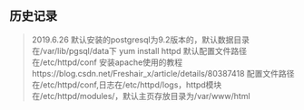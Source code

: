 ## 历史记录
>2019.6.26
>    默认安装的postgresql为9.2版本的，默认数据目录在/var/lib/pgsql/data下
>    yum install httpd 默认配置文件路径在/etc/httpd/conf
>    安装apache使用的教程https://blog.csdn.net/Freshair_x/article/details/80387418
>    配置文件路径在/etc/httpd/conf,日志在/etc/httpd/logs，httpd模块在/etc/httpd/modules/，默认主页存放目录为/var/www/html

